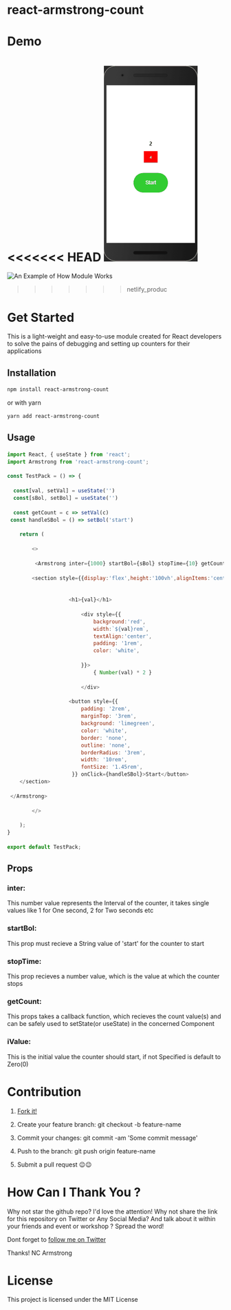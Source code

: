 # react-armstrong-count


# Demo

<<<<<<< HEAD
![An Example of How Module Works](demo.gif?raw=true "Demo Image")
=======
![An Example of How Module Works](Demo/demo.png)
>>>>>>> netlify_produc

# Get Started

This is a light-weight and easy-to-use module created for React developers to solve the pains of debugging and setting up counters for their applications

## Installation

```bash
npm install react-armstrong-count
```
or with yarn

```bash
yarn add react-armstrong-count
```

## Usage

```javascript
import React, { useState } from 'react';
import Armstrong from 'react-armstrong-count';

const TestPack = () => {

  const[val, setVal] = useState('')
  const[sBol, setBol] = useState('')

  const getCount = c => setVal(c)
 const handleSBol = () => setBol('start')

    return (

        <>

         <Armstrong inter={1000} startBol={sBol} stopTime={10} getCount={getCount} iValue={5}>

        <section style={{display:'flex',height:'100vh',alignItems:'center',justifyContent:'center', flexFlow:'column', background:'#c0c0c000'}}>


                    <h1>{val}</h1>

                        <div style={{
                            background:'red',
                            width:`${val}rem`, 
                            textAlign:'center',
                            padding: '1rem',
                            color: 'white',

                        }}>
                            { Number(val) * 2 }
                    
                        </div>

                    <button style={{
                        padding: '2rem',
                        marginTop: '3rem',
                        background: 'limegreen',
                        color: 'white',
                        border: 'none',
                        outline: 'none',
                        borderRadius: '3rem',
                        width: '10rem',
                        fontSize: '1.45rem',
                     }} onClick={handleSBol}>Start</button>   
    </section>
        
 </Armstrong>

        </>

    );
}
 
export default TestPack;

```
## Props 

### inter: 
This number value represents the Interval of the counter, it takes single values like 1 for One second, 2 for Two seconds etc

### startBol: 
 This prop must recieve a String value of 'start' for the counter to start

### stopTime: 
 This prop recieves a number value, which is the value at which the counter stops

### getCount:
 This props takes a callback function, which recieves the count value(s) and can be safely used to setState(or useState) in the concerned Component

### iValue: 
 This is the initial value the counter should start, if not Specified is default to Zero(0)

# Contribution

1. [Fork it!](https://github.com/armstrong99/react-armstrong-count)

2. Create your feature branch: git checkout -b feature-name

3. Commit your changes: git commit -am 'Some commit message'

4. Push to the branch: git push origin feature-name

5. Submit a pull request 😉😉

# How Can I Thank You ?

Why not star the github repo? I'd love the attention! Why not share the link for this repository on Twitter or Any Social Media? And talk about it within your friends and event or workshop ? Spread the word!

Dont forget to [follow me on Twitter ](https://twitter.com/AI_Lift)

Thanks! NC Armstrong

# License

This project is licensed under the MIT License





 